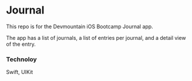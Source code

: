 # Journal

This repo is for the Devmountain iOS Bootcamp Journal app.

The app has a list of journals, a list of entries per journal, and a detail view of the entry.

### Technoloy

Swift, UIKit
